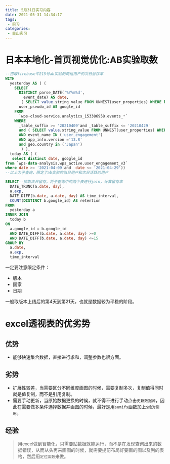 ```yaml
---
title: 5月31日实习内容
date: 2021-05-31 14:34:17
tags:
 - 实习
categories:
 - 金山实习
---
```


# 日本本地化-首页视觉优化:AB实验取数

```sql
--捞取firebase中215号ab实验的两组用户的次日留存率 
WITH
  yesterday AS ( (
    SELECT
      DISTINCT parse_DATE('%Y%m%d',
        event_date) AS date,
       ( SELECT value.string_value FROM UNNEST(user_properties) WHERE key='firebase_exp_231') as exp,--区分实验组和对照组用户
      user_pseudo_id AS google_id
    FROM
      `wps-cloud-service.analytics_153386958.events_*`
    WHERE
      _table_suffix >= '20210409'and _table_suffix <= '20210429'
      and ( SELECT value.string_value FROM UNNEST(user_properties) WHERE key='firebase_exp_231') is not null 
      AND event_name IN ('user_engagement')
      AND app_info.version ='13.8'
      and geo.country in ('Japan')
       ) ),
  today AS ( (
   select distinct date, google_id
from `wps-data-analysis.wps_active.user_engagement_v3`
where date >= '2021-04-09'and  date <= '2021-04-29'))
--以上为子查询，限定了ab实验的当日用户和次日活跃的用户

SELECT--捞取次日留存，将子查询中的两个表进行join，计算留存率
  DATE_TRUNC(a.date, day),
  a.exp,
  DATE_DIFF(b.date, a.date, day) AS time_interval,
  COUNT(DISTINCT b.google_id) AS retention
FROM
  yesterday a
INNER JOIN
  today b
ON
  a.google_id = b.google_id
  AND DATE_DIFF(b.date, a.date, day) >=0
  AND DATE_DIFF(b.date, a.date, day) <=15
GROUP BY
  a.date,
  a.exp,
  time_interval 
```

一定要注意限定条件：

- 版本
- 国家
- 日期

一般取版本上线后的第4天到第21天，也就是数据较为平稳的阶段。

# excel透视表的优劣势

## 优势
- 能够快速集合数据，直接进行求和，调整参数也很方面。

## 劣势
- 扩展性较差，当需要区分不同维度画图的时候，需要复制多次，复制值得同时就是值复制，而不是引用复制。
- 需要手动更新，当原始数据更换的时候，就不得不进行手动点击`更新数据源`，因此在需要做多条件选择数据并画图的时候，最好是用`sumifs`函数加上`$绝对引用`。

## 经验

> 用excel做到智能化，只需要贴数据就能运行，而不是在发现查询出来的数据错误，从而从头再来画图的时候，就需要提前布局好要画的图以及列的表格，然后用`定位函数`来做。